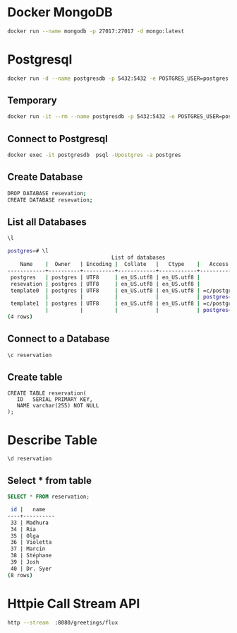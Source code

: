 # Docker MongoDB
```bash
docker run --name mongodb -p 27017:27017 -d mongo:latest
```


# Postgresql
```bash
docker run -d --name postgresdb -p 5432:5432 -e POSTGRES_USER=postgres -e POSTGRES_PASSWORD=secret postgres:12
```
## Temporary
```bash
docker run -it --rm --name postgresdb -p 5432:5432 -e POSTGRES_USER=postgres -e POSTGRES_PASSWORD=secret postgres:12
```

## Connect to Postgresql  
```bash
docker exec -it postgresdb  psql -Upostgres -a postgres
```

## Create Database
```bash
DROP DATABASE resevation;
CREATE DATABASE resevation;
```

## List all Databases
```bash
\l
```

```bash
postgres=# \l
                                 List of databases
    Name    |  Owner   | Encoding |  Collate   |   Ctype    |   Access privileges
------------+----------+----------+------------+------------+-----------------------
 postgres   | postgres | UTF8     | en_US.utf8 | en_US.utf8 |
 resevation | postgres | UTF8     | en_US.utf8 | en_US.utf8 |
 template0  | postgres | UTF8     | en_US.utf8 | en_US.utf8 | =c/postgres          +
            |          |          |            |            | postgres=CTc/postgres
 template1  | postgres | UTF8     | en_US.utf8 | en_US.utf8 | =c/postgres          +
            |          |          |            |            | postgres=CTc/postgres
(4 rows)
```

## Connect to a Database
```bash
\c reservation
```

## Create table 
```postgresql
CREATE TABLE reservation(
   ID   SERIAL PRIMARY KEY,
   NAME varchar(255) NOT NULL
);
```

# Describe Table
```postgresql
\d reservation
```

## Select * from table
```sql
SELECT * FROM reservation;
```

```bash
 id |   name
----+----------
 33 | Madhura
 34 | Ria
 35 | Olga
 36 | Violetta
 37 | Marcin
 38 | Stéphane
 39 | Josh
 40 | Dr. Syer
(8 rows)
```

# Httpie Call Stream API
```bash
http --stream  :8080/greetings/flux
```